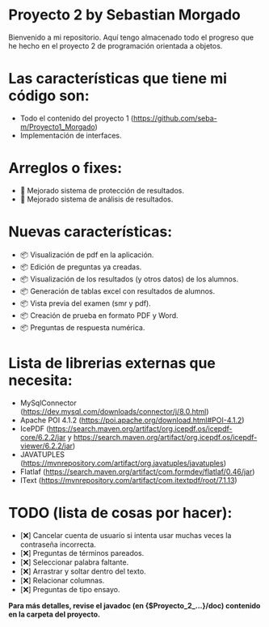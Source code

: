 # Proyecto 2 by Sebastian Morgado

Bienvenido a mi repositorio. Aquí tengo almacenado todo el progreso que he hecho en el proyecto 2 de programación orientada a objetos.

# Las características que tiene mi código son:

  - Todo el contenido del proyecto 1 (https://github.com/seba-m/Proyecto1_Morgado)
  - Implementación de interfaces.

# Arreglos o fixes:

  - 🐛 Mejorado sistema de protección de resultados.
  - 🐛 Mejorado sistema de análisis de resultados.

# Nuevas características:

  - 📦 Visualización de pdf en la aplicación.
  - 📦 Edición de preguntas ya creadas.
  - 📦 Visualización de los resultados (y otros datos) de los alumnos.
  - 📦 Generación de tablas excel con resultados de alumnos.
  - 📦 Vista previa del examen (smr y pdf).
  - 📦 Creación de prueba en formato PDF y Word.
  - 📦 Preguntas de respuesta numérica.

# Lista de librerias externas que necesita:

  - MySqlConnector (https://dev.mysql.com/downloads/connector/j/8.0.html)
  - Apache POI 4.1.2 (https://poi.apache.org/download.html#POI-4.1.2)
  - IcePDF (https://search.maven.org/artifact/org.icepdf.os/icepdf-core/6.2.2/jar y https://search.maven.org/artifact/org.icepdf.os/icepdf-viewer/6.2.2/jar)
  - JAVATUPLES (https://mvnrepository.com/artifact/org.javatuples/javatuples)
  - Flatlaf (https://search.maven.org/artifact/com.formdev/flatlaf/0.46/jar)
  - IText (https://mvnrepository.com/artifact/com.itextpdf/root/7.1.13)

# TODO (lista de cosas por hacer):
  - [❌] Cancelar cuenta de usuario si intenta usar muchas veces la contraseña incorrecta.
  - [❌] Preguntas de términos pareados.
  - [❌] Seleccionar palabra faltante.
  - [❌] Arrastrar y soltar dentro del texto.
  - [❌] Relacionar columnas. 
  - [❌] Preguntas de tipo ensayo.
  
**Para más detalles, revise el javadoc (en {$Proyecto_2_...}/doc) contenido en la carpeta del proyecto.**
